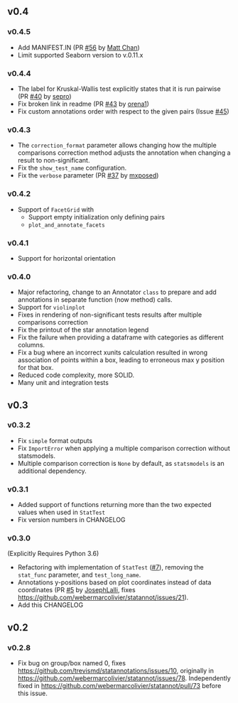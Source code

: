 ## v0.4
### v0.4.5
- Add MANIFEST.IN (PR [#56](https://github.com/trevismd/statannotations/pull/56)
  by [Matt Chan](https://github.com/thewchan))
- Limit supported Seaborn version to v.0.11.x

### v0.4.4
- The label for Kruskal-Wallis test explicitly states that it is run pairwise 
  (PR [#40](https://github.com/trevismd/statannotations/pull/40) by
  [sepro](https://github.com/sepro))
- Fix broken link in readme
  (PR [#43](https://github.com/trevismd/statannotations/pull/43) by
  [orena1](https://github.com/orena1))
- Fix custom annotations order with respect to the given pairs (Issue 
  [#45](https://github.com/trevismd/statannotations/issues/45))

### v0.4.3
- The `correction_format` parameter allows changing how the multiple 
comparisons correction method  adjusts the annotation when changing a result
to non-significant.
- Fix the `show_test_name` configuration.
- Fix the `verbose` parameter 
 (PR [#37](https://github.com/trevismd/statannotations/pull/37) by 
   [mxposed](https://github.com/mxposed))

### v0.4.2
 - Support of `FacetGrid` with
   - Support empty initialization only defining pairs
   - `plot_and_annotate_facets`

### v0.4.1
 - Support for horizontal orientation

### v0.4.0
 - Major refactoring, change to an Annotator `class` to prepare and add 
   annotations in separate function (now method) calls.
 - Support for `violinplot`
 - Fixes in rendering of non-significant tests results after multiple 
   comparisons correction
 - Fix the printout of the star annotation legend 
 - Fix the failure when providing a dataframe with categories as different 
   columns.
 - Fix a bug where an incorrect xunits calculation resulted in wrong 
   association of points within a box, leading to erroneous max y position for 
   that box.
 - Reduced code complexity, more SOLID.
 - Many unit and integration tests

## v0.3
### v0.3.2
 - Fix `simple` format outputs
 - Fix `ImportError` when applying a multiple comparison correction without 
   statsmodels.
 - Multiple comparison correction is `None` by default, as `statsmodels` is an 
   additional dependency.

### v0.3.1
 - Added support of functions returning more than the two expected values when 
   used in `StatTest`
 - Fix version numbers in CHANGELOG

### v0.3.0
(Explicitly Requires Python 3.6)

 - Refactoring with implementation of `StatTest`
   ([#7](https://github.com/trevismd/statannotations/pull/5)), removing the 
   `stat_func` parameter, and `test_long_name`.
 - Annotations y-positions based on plot coordinates instead of data 
   coordinates 
   (PR [#5](https://github.com/trevismd/statannotations/pull/5) by 
   [JosephLalli](https://github.com/JosephLalli), 
   fixes https://github.com/webermarcolivier/statannot/issues/21).
 - Add this CHANGELOG

## v0.2
### v0.2.8
 - Fix bug on group/box named 0, fixes 
   https://github.com/trevismd/statannotations/issues/10, originally in
   https://github.com/webermarcolivier/statannot/issues/78. Independently 
   fixed in https://github.com/webermarcolivier/statannot/pull/73 before this 
   issue.
